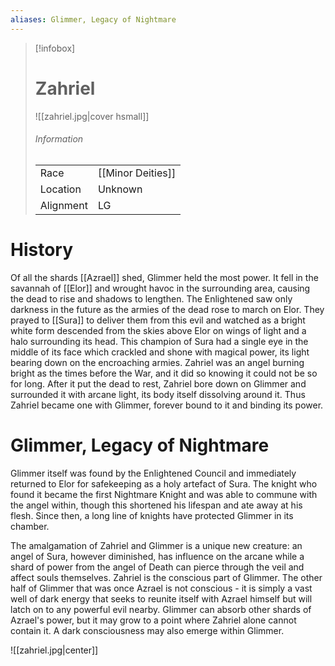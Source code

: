 ```yaml
---
aliases: Glimmer, Legacy of Nightmare
---
```



> [!infobox]
> # Zahriel
> ![[zahriel.jpg|cover hsmall]]
> ###### Information
> | | |
> |---|---|
> | Race | [[Minor Deities]] |
> | Location | Unknown |
> | Alignment | LG |

# History

Of all the shards [[Azrael]] shed, Glimmer held the most power. It fell in the savannah of [[Elor]] and wrought havoc in the surrounding area, causing the dead to rise and shadows to lengthen. The Enlightened saw only darkness in the future as the armies of the dead rose to march on Elor. They prayed to [[Sura]] to deliver them from this evil and watched as a bright white form descended from the skies above Elor on wings of light and a halo surrounding its head. This champion of Sura had a single eye in the middle of its face which crackled and shone with magical power, its light bearing down on the encroaching armies. Zahriel was an angel burning bright as the times before the War, and it did so knowing it could not be so for long. After it put the dead to rest, Zahriel bore down on Glimmer and surrounded it with arcane light, its body itself dissolving around it. Thus Zahriel became one with Glimmer, forever bound to it and binding its power.

# Glimmer, Legacy of Nightmare

Glimmer itself was found by the Enlightened Council and immediately returned to Elor for safekeeping as a holy artefact of Sura. The knight who found it became the first Nightmare Knight and was able to commune with the angel within, though this shortened his lifespan and ate away at his flesh. Since then, a long line of knights have protected Glimmer in its chamber.

The amalgamation of Zahriel and Glimmer is a unique new creature: an angel of Sura, however diminished, has influence on the arcane while a shard of power from the angel of Death can pierce through the veil and affect souls themselves. Zahriel is the conscious part of Glimmer. The other half of Glimmer that was once Azrael is not conscious - it is simply a vast well of dark energy that seeks to reunite itself with Azrael himself but will latch on to any powerful evil nearby. Glimmer can absorb other shards of Azrael's power, but it may grow to a point where Zahriel alone cannot contain it. A dark consciousness may also emerge within Glimmer.



![[zahriel.jpg|center]]